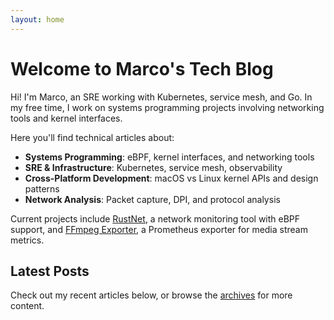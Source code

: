 ```yaml
---
layout: home
---
```


# Welcome to Marco's Tech Blog

Hi! I'm Marco, an SRE working with Kubernetes, service mesh, and Go. In my free time, I work on systems programming projects involving networking tools and kernel interfaces.

Here you'll find technical articles about:

- **Systems Programming**: eBPF, kernel interfaces, and networking tools
- **SRE & Infrastructure**: Kubernetes, service mesh, observability
- **Cross-Platform Development**: macOS vs Linux kernel APIs and design patterns
- **Network Analysis**: Packet capture, DPI, and protocol analysis

Current projects include [RustNet](https://github.com/domcyrus/rustnet), a network monitoring tool with eBPF support, and [FFmpeg Exporter](https://github.com/domcyrus/ffmpeg_exporter), a Prometheus exporter for media stream metrics.

## Latest Posts

Check out my recent articles below, or browse the [archives](/archive) for more content.